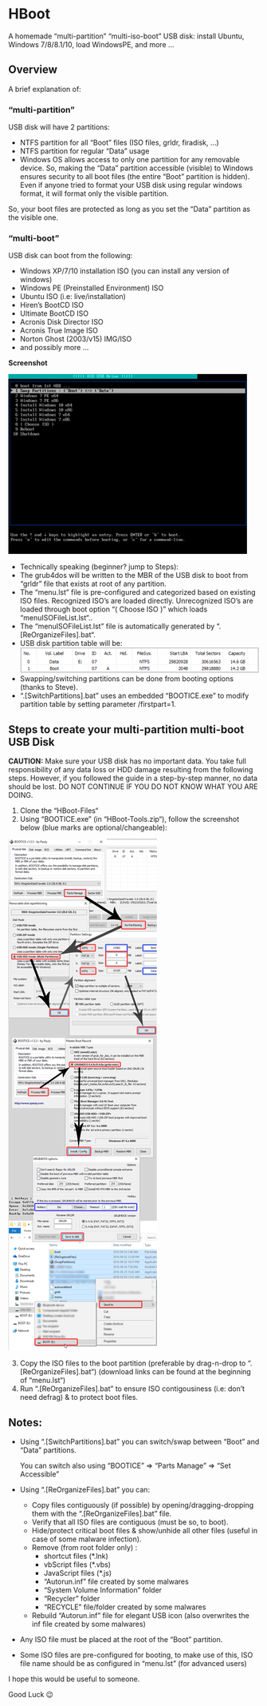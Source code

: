 # HBoot

A homemade “multi-partition” “multi-iso-boot” USB disk: install Ubuntu, Windows 7/8/8.1/10, load WindowsPE, and more …

## Overview
A brief explanation of:

### “multi-partition”
USB disk will have 2 partitions:

- NTFS partition for all “Boot” files (ISO files, grldr, firadisk, …)
- NTFS partition for regular “Data” usage
- Windows OS allows access to only one partition for any removable device. So, making the “Data” partition accessible (visible) to Windows ensures security to all boot files (the entire “Boot” partition is hidden). Even if anyone tried to format your USB disk using regular windows format, it will format only the visible partition.

So, your boot files are protected as long as you set the “Data” partition as the visible one.

### “multi-boot”
USB disk can boot from the following:

- Windows XP/7/10 installation ISO (you can install any version of windows)
- Windows PE (Preinstalled Environment) ISO
- Ubuntu ISO (i.e: live/installation)
- Hiren’s BootCD ISO
- Ultimate BootCD ISO
- Acronis Disk Director ISO
- Acronis True Image ISO
- Norton Ghost (2003/v15) IMG/ISO
- and possibly more …

**Screenshot**

![Screenshot](./docs/HBoot-screenshot.png)

- Technically speaking (beginner? jump to Steps):
- The grub4dos will be written to the MBR of the USB disk to boot from “grldr” file that exists at root of any partition.
- The “menu.lst” file is pre-configured and categorized based on existing ISO files. Recognized ISO’s are loaded directly. Unrecognized ISO’s are loaded through boot option “( Choose ISO )” which loads “menuISOFileList.lst“..
- The “menuISOFileList.lst” file is automatically generated by “.[ReOrganizeFiles].bat“.
- USB disk partition table will be:
  ![Screenshot](./docs/HBoot-partition-table.png)
- Swapping/switching partitions can be done from booting options (thanks to Steve).
- “.[SwitchPartitions].bat” uses an embedded “BOOTICE.exe” to modify partition table by setting parameter /firstpart=1.

## Steps to create your multi-partition multi-boot USB Disk

**CAUTION:**
Make sure your USB disk has no important data.
You take full responsibility of any data loss or HDD damage resulting from the following steps.
However, if you followed the guide in a step-by-step manner, no data should be lost.
DO NOT CONTINUE IF YOU DO NOT KNOW WHAT YOU ARE DOING.

1. Clone the “HBoot-Files“
2. Using “BOOTICE.exe” (in “HBoot-Tools.zip“), follow the screenshot below (blue marks are optional/changeable):

  ![Tutorial](./docs/HBoot-tutorial-windows.png)

3. Copy the ISO files to the boot partition
(preferable by drag-n-drop to “.[ReOrganizeFiles].bat“)
(download links can be found at the beginning of “menu.lst“)
4. Run “.[ReOrganizeFiles].bat” to ensure ISO contigousiness (i.e: don’t need defrag) & to protect boot files.

## Notes:
- Using “.[SwitchPartitions].bat” you can switch/swap between “Boot” and “Data” partitions.

  You can switch also using “BOOTICE” => “Parts Manage” => “Set Accessible”
- Using “.[ReOrganizeFiles].bat” you can:
  - Copy files contiguously (if possible) by opening/dragging-dropping them with the “.[ReOrganizeFiles].bat” file.
  - Verify that all ISO files are contiguous (must be so, to boot).
  - Hide/protect critical boot files & show/unhide all other files (useful in case of some malware infection).
  - Remove (from root folder only) :
    - shortcut files (*.lnk)
    - vbScript files (*.vbs)
    - JavaScript files (*.js)
    - “Autorun.inf” file created by some malwares
    - “System Volume Information” folder
    - “Recycler” folder
    - “RECYCLE” file/folder created by some malwares
  - Rebuild “Autorun.inf” file for elegant USB icon (also overwrites the inf file created by some malwares)
- Any ISO file must be placed at the root of the “Boot” partition.
- Some ISO files are pre-configured for booting, to make use of this, ISO file name should be as configured in “menu.lst” (for advanced users)

I hope this would be useful to someone.

Good Luck 😉
